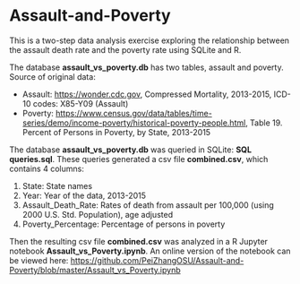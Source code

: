 # Assault-and-Poverty
This is a two-step data analysis exercise exploring the relationship between the assault death rate and the poverty rate using SQLite and R.


The database **assault_vs_poverty.db** has two tables, assault and poverty. Source of original data:
- Assault: https://wonder.cdc.gov, Compressed Mortality, 2013-2015, ICD-10 codes: X85-Y09 (Assault)
- Poverty: https://www.census.gov/data/tables/time-series/demo/income-poverty/historical-poverty-people.html, Table 19. Percent of Persons in Poverty, by State, 2013-2015


The database **assault_vs_poverty.db** was queried in SQLite: **SQL queries.sql**.
These queries generated a csv file **combined.csv**, which contains 4 columns:
1. State: State names
2. Year: Year of the data, 2013-2015
3. Assault_Death_Rate: Rates of death from assault per 100,000 (using 2000 U.S. Std. Population), age adjusted
4. Poverty_Percentage: Percentage of persons in poverty


Then the resulting csv file **combined.csv** was analyzed in a R Jupyter notebook **Assault_vs_Poverty.ipynb**.
An online version of the notebook can be viewed here:
https://github.com/PeiZhangOSU/Assault-and-Poverty/blob/master/Assault_vs_Poverty.ipynb
